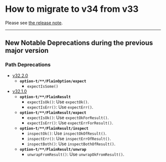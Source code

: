 # How to migrate to v34 from v33

Please see [the release note](https://github.com/option-t/option-t/releases/tag/v33.0.0).

---

## New Notable Deprecations during the previous major version

### Path Deprecations

- [v32.2.0](https://github.com/option-t/option-t/releases/tag/v32.2.0)
    - **`option-t/**/PlainOption/expect`**
        - `expectIsSome()`
- [v32.1.0](https://github.com/option-t/option-t/releases/tag/v32.1.0)
    - **`option-t/**/PlainResult`**
        - `expectIsOk()`: Use `expectOk()`.
        - `expectIsErr()`: Use `expectErr()`.
    - **`option-t/**/PlainResult/expect`**
        - `expectIsOk()`: Use `expectOkForResult()`.
        - `expectIsErr()`: Use `expectErrForResult()`.
    - **`option-t/**/PlainResult/inspect`**
        - `inspectOk()`: Use `inspectOkOfResult()`.
        - `inspectErr()`: Use `inspectErrOfResult()`.
        - `inspectBoth()`: Use `inspectBothOfResult()`.
    - **`option-t/**/PlainResult/unwrap`**
        - `unwrapFromResult()`: Use `unwrapOkFromResult()`.
